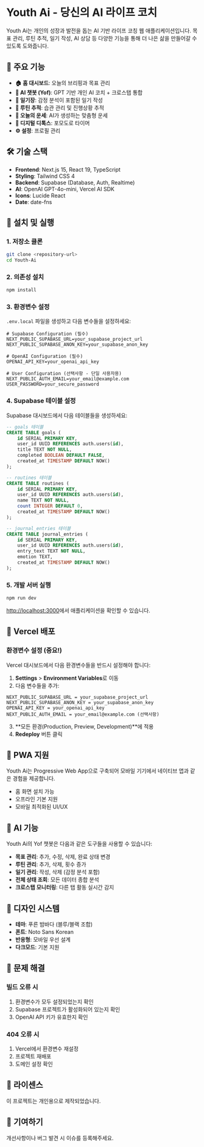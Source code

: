 # Youth Ai - 당신의 AI 라이프 코치

Youth Ai는 개인의 성장과 발전을 돕는 AI 기반 라이프 코칭 웹 애플리케이션입니다. 목표 관리, 루틴 추적, 일기 작성, AI 상담 등 다양한 기능을 통해 더 나은 삶을 만들어갈 수 있도록 도와줍니다.

## 🌟 주요 기능

- **🏠 홈 대시보드**: 오늘의 브리핑과 목표 관리
- **💬 AI 챗봇 (Yof)**: GPT 기반 개인 AI 코치 + 크로스탭 통합
- **📖 일기장**: 감정 분석이 포함된 일기 작성
- **💪 루틴 추적**: 습관 관리 및 진행상황 추적
- **🔮 오늘의 운세**: AI가 생성하는 맞춤형 운세
- **🧘 디지털 디톡스**: 포모도로 타이머
- **⚙️ 설정**: 프로필 관리

## 🛠 기술 스택

- **Frontend**: Next.js 15, React 19, TypeScript
- **Styling**: Tailwind CSS 4
- **Backend**: Supabase (Database, Auth, Realtime)
- **AI**: OpenAI GPT-4o-mini, Vercel AI SDK
- **Icons**: Lucide React
- **Date**: date-fns

## 🚀 설치 및 실행

### 1. 저장소 클론
```bash
git clone <repository-url>
cd Youth-Ai
```

### 2. 의존성 설치
```bash
npm install
```

### 3. 환경변수 설정
`.env.local` 파일을 생성하고 다음 변수들을 설정하세요:

```env
# Supabase Configuration (필수)
NEXT_PUBLIC_SUPABASE_URL=your_supabase_project_url
NEXT_PUBLIC_SUPABASE_ANON_KEY=your_supabase_anon_key

# OpenAI Configuration (필수)
OPENAI_API_KEY=your_openai_api_key

# User Configuration (선택사항 - 단일 사용자용)
NEXT_PUBLIC_AUTH_EMAIL=your_email@example.com
USER_PASSWORD=your_secure_password
```

### 4. Supabase 테이블 설정
Supabase 대시보드에서 다음 테이블들을 생성하세요:

```sql
-- goals 테이블
CREATE TABLE goals (
    id SERIAL PRIMARY KEY,
    user_id UUID REFERENCES auth.users(id),
    title TEXT NOT NULL,
    completed BOOLEAN DEFAULT FALSE,
    created_at TIMESTAMP DEFAULT NOW()
);

-- routines 테이블  
CREATE TABLE routines (
    id SERIAL PRIMARY KEY,
    user_id UUID REFERENCES auth.users(id),
    name TEXT NOT NULL,
    count INTEGER DEFAULT 0,
    created_at TIMESTAMP DEFAULT NOW()
);

-- journal_entries 테이블
CREATE TABLE journal_entries (
    id SERIAL PRIMARY KEY,
    user_id UUID REFERENCES auth.users(id),
    entry_text TEXT NOT NULL,
    emotion TEXT,
    created_at TIMESTAMP DEFAULT NOW()
);
```

### 5. 개발 서버 실행
```bash
npm run dev
```

[http://localhost:3000](http://localhost:3000)에서 애플리케이션을 확인할 수 있습니다.

## 🚀 Vercel 배포

### 환경변수 설정 (중요!)
Vercel 대시보드에서 다음 환경변수들을 반드시 설정해야 합니다:

1. **Settings** > **Environment Variables**로 이동
2. 다음 변수들을 추가:

```
NEXT_PUBLIC_SUPABASE_URL = your_supabase_project_url
NEXT_PUBLIC_SUPABASE_ANON_KEY = your_supabase_anon_key  
OPENAI_API_KEY = your_openai_api_key
NEXT_PUBLIC_AUTH_EMAIL = your_email@example.com (선택사항)
```

3. **모든 환경(Production, Preview, Development)**에 적용
4. **Redeploy** 버튼 클릭

## 📱 PWA 지원

Youth Ai는 Progressive Web App으로 구축되어 모바일 기기에서 네이티브 앱과 같은 경험을 제공합니다.

- 홈 화면 설치 가능
- 오프라인 기본 지원
- 모바일 최적화된 UI/UX

## 🤖 AI 기능

Youth Ai의 Yof 챗봇은 다음과 같은 도구들을 사용할 수 있습니다:

- **목표 관리**: 추가, 수정, 삭제, 완료 상태 변경
- **루틴 관리**: 추가, 삭제, 횟수 증가
- **일기 관리**: 작성, 삭제 (감정 분석 포함)
- **전체 상태 조회**: 모든 데이터 종합 분석
- **크로스탭 모니터링**: 다른 탭 활동 실시간 감지

## 🎨 디자인 시스템

- **테마**: 푸른 밤바다 (블루/블랙 조합)
- **폰트**: Noto Sans Korean
- **반응형**: 모바일 우선 설계
- **다크모드**: 기본 지원

## 🔧 문제 해결

### 빌드 오류 시
1. 환경변수가 모두 설정되었는지 확인
2. Supabase 프로젝트가 활성화되어 있는지 확인
3. OpenAI API 키가 유효한지 확인

### 404 오류 시
1. Vercel에서 환경변수 재설정
2. 프로젝트 재배포
3. 도메인 설정 확인

## 📝 라이센스

이 프로젝트는 개인용으로 제작되었습니다.

## 🤝 기여하기

개선사항이나 버그 발견 시 이슈를 등록해주세요.
